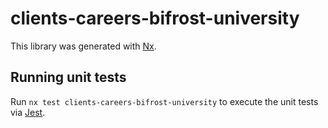# clients-careers-bifrost-university

This library was generated with [Nx](https://nx.dev).

## Running unit tests

Run `nx test clients-careers-bifrost-university` to execute the unit tests via [Jest](https://jestjs.io).
